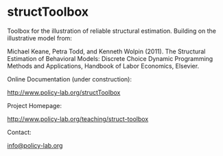 structToolbox
============= 

Toolbox for the illustration of reliable structural estimation. Building on the illustrative model from:

Michael Keane, Petra Todd, and Kenneth Wolpin (2011). The Structural Estimation of Behavioral Models: Discrete Choice Dynamic Programming Methods and Applications, Handbook of Labor Economics, Elsevier. 

Online Documentation (under construction):

http://www.policy-lab.org/structToolbox

Project Homepage:

http://www.policy-lab.org/teaching/struct-toolbox

Contact:

info@policy-lab.org

